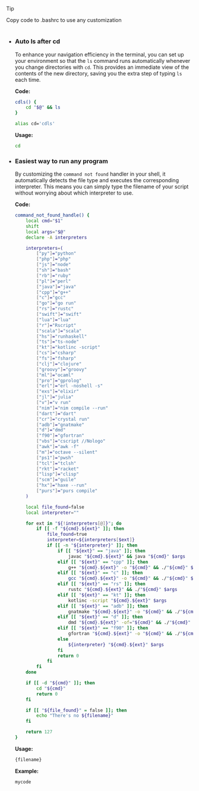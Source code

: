 > [!TIP]
> Copy code to .bashrc to use any customization

#

- ### Auto ls after cd
    To enhance your navigation efficiency in the terminal, you can set up your environment so that the `ls` command runs automatically whenever you change directories with `cd`. This provides an immediate view of the contents of the new directory, saving you the extra step of typing `ls` each time.

    **Code:**
    ```sh
    cdls() {
        cd "$@" && ls
    }

    alias cd='cdls'
    ```
    **Usage:**
    ```sh
    cd
    ```

- ### Easiest way to run any program
    By customizing the `command not found` handler in your shell, it automatically detects the file type and executes the corresponding interpreter. This means you can simply type the filename of your script without worrying about which interpreter to use.

    **Code:**
    ```sh
    command_not_found_handle() {
        local cmd="$1"
        shift
        local args="$@"
        declare -A interpreters

        interpreters=(
            ["py"]="python"
            ["php"]="php"
            ["js"]="node"
            ["sh"]="bash"
            ["rb"]="ruby"
            ["pl"]="perl"
            ["java"]="java"
            ["cpp"]="g++"
            ["c"]="gcc"
            ["go"]="go run"
            ["rs"]="rustc"
            ["swift"]="swift"
            ["lua"]="lua"
            ["r"]="Rscript"
            ["scala"]="scala"
            ["hs"]="runhaskell"
            ["ts"]="ts-node"
            ["kt"]="kotlinc -script"
            ["cs"]="csharp"
            ["fs"]="fsharp"
            ["clj"]="clojure"
            ["groovy"]="groovy"
            ["ml"]="ocaml"
            ["pro"]="gprolog"
            ["erl"]="erl -noshell -s"
            ["exs"]="elixir"
            ["jl"]="julia"
            ["v"]="v run"
            ["nim"]="nim compile --run"
            ["dart"]="dart"
            ["cr"]="crystal run"
            ["adb"]="gnatmake"
            ["d"]="dmd"
            ["f90"]="gfortran"
            ["vbs"]="cscript //Nologo"
            ["awk"]="awk -f"
            ["m"]="octave --silent"
            ["ps1"]="pwsh"
            ["tcl"]="tclsh"
            ["rkt"]="racket"
            ["lisp"]="clisp"
            ["scm"]="guile"
            ["hx"]="haxe --run"
            ["purs"]="purs compile"
        )

        local file_found=false
        local interpreter=""

        for ext in "${!interpreters[@]}"; do
            if [[ -f "${cmd}.${ext}" ]]; then
                file_found=true
                interpreter=${interpreters[$ext]}
                if [[ -n "${interpreter}" ]]; then
                    if [[ "${ext}" == "java" ]]; then
                        javac "${cmd}.${ext}" && java "${cmd}" $args
                    elif [[ "${ext}" == "cpp" ]]; then
                        g++ "${cmd}.${ext}" -o "${cmd}" && ./"${cmd}" $args
                    elif [[ "${ext}" == "c" ]]; then
                        gcc "${cmd}.${ext}" -o "${cmd}" && ./"${cmd}" $args
                    elif [[ "${ext}" == "rs" ]]; then
                        rustc "${cmd}.${ext}" && ./"${cmd}" $args
                    elif [[ "${ext}" == "kt" ]]; then
                        kotlinc -script "${cmd}.${ext}" $args
                    elif [[ "${ext}" == "adb" ]]; then
                        gnatmake "${cmd}.${ext}" -o "${cmd}" && ./"${cmd}" $args
                    elif [[ "${ext}" == "d" ]]; then
                        dmd "${cmd}.${ext}" -of="${cmd}" && ./"${cmd}" $args
                    elif [[ "${ext}" == "f90" ]]; then
                        gfortran "${cmd}.${ext}" -o "${cmd}" && ./"${cmd}" $args
                    else
                        ${interpreter} "${cmd}.${ext}" $args
                    fi
                    return 0
                fi
            fi
        done

        if [[ -d "${cmd}" ]]; then
            cd "${cmd}"
            return 0
        fi

        if [[ "${file_found}" = false ]]; then
            echo "There's no ${filename}"
        fi

        return 127
    }
    ```
    **Usage:**
    ```sh
    {filename}
    ```
    **Example:**
    ```sh
    mycode
    ```
